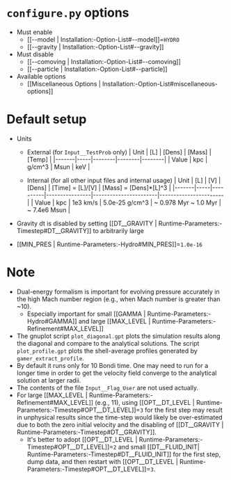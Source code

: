 # `configure.py` options
- Must enable
  - [[--model | Installation:-Option-List#--model]]=`HYDRO`
  - [[--gravity | Installation:-Option-List#--gravity]]
- Must disable
  - [[--comoving | Installation:-Option-List#--comoving]]
  - [[--particle | Installation:-Option-List#--particle]]
- Available options
  - [[Miscellaneous Options | Installation:-Option-List#miscellaneous-options]]


# Default setup
- Units
  - External (for `Input__TestProb` only)
    | Unit  | [L] | [Dens] | [Mass] | [Temp] |
    |-------|-----|--------|--------|--------|
    | Value | kpc | g/cm^3 | Msun   | keV    |

  - Internal (for all other input files and internal usage)
    | Unit  | [L] | [V]      | [Dens]         | [Time] = [L]/[V]      | [Mass] = [Dens]*[L]^3 |
    |-------|-----|----------|----------------|-----------------------|-----------------------|
    | Value | kpc | 1e3 km/s | 5.0e-25 g/cm^3 | ~ 0.978 Myr ~ 1.0 Myr | ~ 7.4e6 Msun          |

- Gravity dt is disabled by setting [[DT__GRAVITY | Runtime-Parameters:-Timestep#DT__GRAVITY]] to arbitrarily large
- [[MIN_PRES | Runtime-Parameters:-Hydro#MIN_PRES]]=`1.0e-16`


# Note
- Dual-energy formalism is important for evolving pressure accurately in the high Mach number region (e.g., when Mach number is greater than ~10).
  - Especially important for small [[GAMMA | Runtime-Parameters:-Hydro#GAMMA]] and large [[MAX_LEVEL | Runtime-Parameters:-Refinement#MAX_LEVEL]]
- The gnuplot script `plot_diagonal.gpt` plots the simulation results along the diagonal and compare to the analytical solutions.
  The script `plot_profile.gpt` plots the shell-average profiles generated by `gamer_extract_profile`.
- By default it runs only for 10 Bondi time.
  One may need to run for a longer time in order to get the velocity field converge to the analytical solution at larger radii.
- The contents of the file `Input__Flag_User` are not used actually.
- For large [[MAX_LEVEL | Runtime-Parameters:-Refinement#MAX_LEVEL]] (e.g., 11),
  using [[OPT__DT_LEVEL | Runtime-Parameters:-Timestep#OPT__DT_LEVEL]]=`3` for the first step may
  result in unphysical results since the time-step would likely be over-estimated due to both the
  zero initial velocity and the disabling of [[DT__GRAVITY | Runtime-Parameters:-Timestep#DT__GRAVITY]].
  - It's better to adopt [[OPT__DT_LEVEL | Runtime-Parameters:-Timestep#OPT__DT_LEVEL]]=`2` and
    small [[DT__FLUID_INIT| Runtime-Parameters:-Timestep#DT__FLUID_INIT]] for the first step,
    dump data, and then restart with [[OPT__DT_LEVEL | Runtime-Parameters:-Timestep#OPT__DT_LEVEL]]=`3`.
